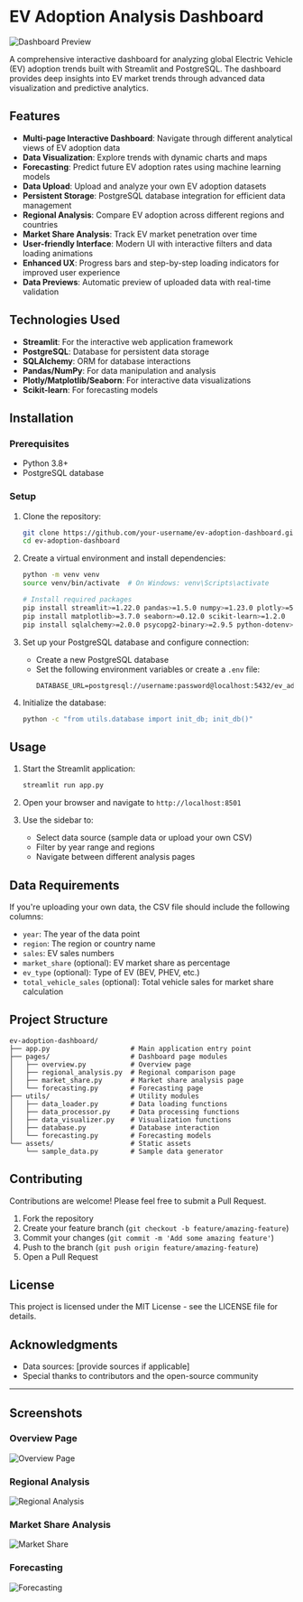 # EV Adoption Analysis Dashboard

![Dashboard Preview](assets/dashboard_preview.png)

A comprehensive interactive dashboard for analyzing global Electric Vehicle (EV) adoption trends built with Streamlit and PostgreSQL. The dashboard provides deep insights into EV market trends through advanced data visualization and predictive analytics.

## Features

- **Multi-page Interactive Dashboard**: Navigate through different analytical views of EV adoption data
- **Data Visualization**: Explore trends with dynamic charts and maps
- **Forecasting**: Predict future EV adoption rates using machine learning models
- **Data Upload**: Upload and analyze your own EV adoption datasets
- **Persistent Storage**: PostgreSQL database integration for efficient data management
- **Regional Analysis**: Compare EV adoption across different regions and countries
- **Market Share Analysis**: Track EV market penetration over time
- **User-friendly Interface**: Modern UI with interactive filters and data loading animations
- **Enhanced UX**: Progress bars and step-by-step loading indicators for improved user experience
- **Data Previews**: Automatic preview of uploaded data with real-time validation

## Technologies Used

- **Streamlit**: For the interactive web application framework
- **PostgreSQL**: Database for persistent data storage
- **SQLAlchemy**: ORM for database interactions
- **Pandas/NumPy**: For data manipulation and analysis
- **Plotly/Matplotlib/Seaborn**: For interactive data visualizations
- **Scikit-learn**: For forecasting models

## Installation

### Prerequisites

- Python 3.8+
- PostgreSQL database

### Setup

1. Clone the repository:
   ```bash
   git clone https://github.com/your-username/ev-adoption-dashboard.git
   cd ev-adoption-dashboard
   ```

2. Create a virtual environment and install dependencies:
   ```bash
   python -m venv venv
   source venv/bin/activate  # On Windows: venv\Scripts\activate
   
   # Install required packages
   pip install streamlit>=1.22.0 pandas>=1.5.0 numpy>=1.23.0 plotly>=5.13.0 
   pip install matplotlib>=3.7.0 seaborn>=0.12.0 scikit-learn>=1.2.0
   pip install sqlalchemy>=2.0.0 psycopg2-binary>=2.9.5 python-dotenv>=1.0.0
   ```

3. Set up your PostgreSQL database and configure connection:
   - Create a new PostgreSQL database
   - Set the following environment variables or create a `.env` file:
     ```
     DATABASE_URL=postgresql://username:password@localhost:5432/ev_adoption_db
     ```

4. Initialize the database:
   ```bash
   python -c "from utils.database import init_db; init_db()"
   ```

## Usage

1. Start the Streamlit application:
   ```bash
   streamlit run app.py
   ```

2. Open your browser and navigate to `http://localhost:8501`

3. Use the sidebar to:
   - Select data source (sample data or upload your own CSV)
   - Filter by year range and regions
   - Navigate between different analysis pages

## Data Requirements

If you're uploading your own data, the CSV file should include the following columns:
- `year`: The year of the data point
- `region`: The region or country name
- `sales`: EV sales numbers
- `market_share` (optional): EV market share as percentage
- `ev_type` (optional): Type of EV (BEV, PHEV, etc.)
- `total_vehicle_sales` (optional): Total vehicle sales for market share calculation

## Project Structure

```
ev-adoption-dashboard/
├── app.py                    # Main application entry point
├── pages/                    # Dashboard page modules
│   ├── overview.py           # Overview page
│   ├── regional_analysis.py  # Regional comparison page
│   ├── market_share.py       # Market share analysis page
│   └── forecasting.py        # Forecasting page
├── utils/                    # Utility modules
│   ├── data_loader.py        # Data loading functions
│   ├── data_processor.py     # Data processing functions
│   ├── data_visualizer.py    # Visualization functions
│   ├── database.py           # Database interaction
│   └── forecasting.py        # Forecasting models
└── assets/                   # Static assets
    └── sample_data.py        # Sample data generator
```

## Contributing

Contributions are welcome! Please feel free to submit a Pull Request.

1. Fork the repository
2. Create your feature branch (`git checkout -b feature/amazing-feature`)
3. Commit your changes (`git commit -m 'Add some amazing feature'`)
4. Push to the branch (`git push origin feature/amazing-feature`)
5. Open a Pull Request

## License

This project is licensed under the MIT License - see the LICENSE file for details.

## Acknowledgments

- Data sources: [provide sources if applicable]
- Special thanks to contributors and the open-source community

---

## Screenshots

### Overview Page
![Overview Page](assets/overview_page.png)

### Regional Analysis
![Regional Analysis](assets/regional_analysis.png)

### Market Share Analysis
![Market Share](assets/market_share.png)

### Forecasting
![Forecasting](assets/forecasting.png)